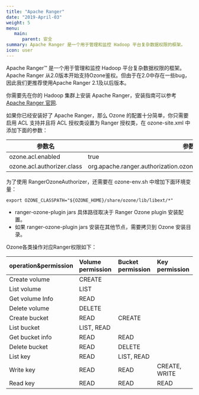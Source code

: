 ```yaml
---
title: "Apache Ranger"
date: "2019-April-03"
weight: 5
menu:
   main:
      parent: 安全
summary: Apache Ranger 是一个用于管理和监控 Hadoop 平台复杂数据权限的框架。
icon: user
---
```

<!---
  Licensed to the Apache Software Foundation (ASF) under one or more
  contributor license agreements.  See the NOTICE file distributed with
  this work for additional information regarding copyright ownership.
  The ASF licenses this file to You under the Apache License, Version 2.0
  (the "License"); you may not use this file except in compliance with
  the License.  You may obtain a copy of the License at

      http://www.apache.org/licenses/LICENSE-2.0

  Unless required by applicable law or agreed to in writing, software
  distributed under the License is distributed on an "AS IS" BASIS,
  WITHOUT WARRANTIES OR CONDITIONS OF ANY KIND, either express or implied.
  See the License for the specific language governing permissions and
  limitations under the License.
-->


Apache Ranger™ 是一个用于管理和监控 Hadoop 平台复杂数据权限的框架。Apache Ranger 从2.0版本开始支持Ozone鉴权。但由于在2.0中存在一些bug，因此我们更推荐使用Apache Ranger 2.1及以后版本。

你需要先在你的 Hadoop 集群上安装 Apache Ranger，安装指南可以参考 [Apache Ranger 官网](https://ranger.apache.org/index.html).

如果你已经安装好了 Apache Ranger，那么 Ozone 的配置十分简单，你只需要启用 ACL 支持并且将 ACL 授权类设置为 Ranger 授权类，在 ozone-site.xml 中添加下面的参数：

参数名|参数值
--------|------------------------------------------------------------
ozone.acl.enabled         | true
ozone.acl.authorizer.class| org.apache.ranger.authorization.ozone.authorizer.RangerOzoneAuthorizer

为了使用 RangerOzoneAuthorizer，还需要在 ozone-env.sh 中增加下面环境变量：
```
export OZONE_CLASSPATH="${OZONE_HOME}/share/ozone/lib/libext/*"
```
* ranger-ozone-plugin jars 具体路径取决于 Ranger Ozone plugin 安装配置。
* 如果 ranger-ozone-plugin jars 安装在其他节点，需要拷贝到 Ozone 安装目录。

Ozone各类操作对应Ranger权限如下：

| operation&permission | Volume  permission | Bucket permission | Key permission |
| :--- | :--- | :--- | :--- |
| Create volume | CREATE | | |
| List volume | LIST | | |
| Get volume Info | READ | | |
| Delete volume | DELETE | | |
| Create  bucket | READ | CREATE | |
| List bucket | LIST, READ | | |
| Get bucket info | READ | READ | |
| Delete bucket | READ | DELETE | |
| List key | READ | LIST, READ | |
| Write key | READ | READ | CREATE, WRITE |
| Read key | READ | READ | READ |
